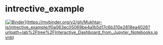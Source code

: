 # intrective_example


[[![Binder](https://mybinder.org/badge_logo.svg)](https://mybinder.org/v2/gh/Mukhtar-is/intrective_example/HEAD?labpath=https%3A%2F%2Fgithub.com%2FMukhtar-is%2Fintrective_example%2Fblob%2Fmain%2F%2520Interactive%2520Dashboard%2520from%2520Jupyter%2520Notebooks.ipynb)](https://mybinder.org/v2/gh/Mukhtar-is/intrective_example/f0a063ec05069be4a1b5d17c6b310e2818ea4026?urlpath=lab%2Ftree%2FInteractive_Dashboard_from_Jupyter_Notebooks.ipynb)
